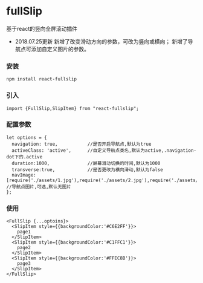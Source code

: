 # fullSlip
基于react的竖向全屏滚动插件

- 2018.07.25更新
新增了改变滑动方向的参数，可改为竖向或横向；
新增了导航点可添加自定义图片的参数。

### 安装
`npm install react-fullslip`

### 引入
`import {FullSlip,SlipItem} from "react-fullslip";`

### 配置参数
```
let options = {
  navigation: true,           //是否开启导航点,默认为true
  activeClass: 'active',      //自定义导航点类名,默认为active,.navigation-dot下的.active
  duration:1000,              //屏幕滑动切换的时间,默认为1000
  transverse:true,            //是否更改为横向滑动,默认为false
  navImage:[require('./assets/1.jpg'),require('./assets/2.jpg'),require('./assets/3.jpg')]    //导航点图片,可选,默认无图片
};

```
### 使用
```
<FullSlip {...optoins}>
  <SlipItem style={{backgroundColor:'#C6E2FF'}}>
    page1
  </SlipItem>
  <SlipItem style={{backgroundColor:'#C1FFC1'}}>
    page2
  </SlipItem>
  <SlipItem style={{backgroundColor:'#FFEC8B'}}>
    page3
  </SlipItem>
</FullSlip>
```
